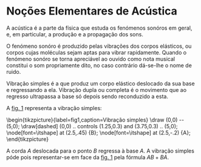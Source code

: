 # Noções Elementares de Acústica

A acústica é a parte da física que estuda os fenómenos sonóros em geral, e, em particular, a produção e a propagação dos sons.

O fenómeno sonóro é produzido pelas vibrações dos corpos elásticos, ou corpos cujas moléculas sejam aptas para vibrar rapidamente. Quando o fenómeno sonóro se torna apreciável ao ouvido como nota musical constitui o som propriamente dito, no caso contrário dá-se-lhe o nome de ruido.

Vibração simples é a que produz um corpo elástico deslocado da sua base e regressando a ela. Vibração dupla ou completa é o movimento que ao regresso ultrapassa a base só depois sendo reconduzido a esta.

A [fig. 1](#fig1) representa a vibração simples:

\begin{tikzpicture}{label=fig1,caption=Vibração simples}
\draw (0,0) -- (5,0);
\draw[dashed] (0,0) .. controls (1.25,0.3) and (3.75,0.3) .. (5,0);
\node[font=\itshape] at (2.5,.45) {B};
\node[font=\itshape] at (2.5,-.2) {A};
\end{tikzpicture}

A corda *A* deslocada para o ponto *B* regressa à base *A*. A vibração simples póde pois representar-se em face da [fig. 1](#fig1) pela fórmula $AB + BA$.
